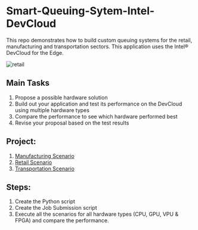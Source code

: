 # Smart-Queuing-Sytem-Intel-DevCloud
This repo demonstrates how to build custom queuing systems for the retail, manufacturing and transportation sectors. This application uses the Intel® DevCloud for the Edge.

![retail](https://github.com/tharedor/Smart-Queuing-Sytem-Intel-DevCloud/blob/master/images/retail.jpg)

## Main Tasks

1. Propose a possible hardware solution
2. Build out your application and test its performance on the DevCloud using multiple hardware types
3. Compare the performance to see which hardware performed best
4. Revise your proposal based on the test results

## Project:

1. [Manufacturing Scenario](./Manufacturing_Scenario.ipynb) 
2. [Retail Scenario](./Retail_Scenario.ipynb)
3. [Transportation Scenario](./Transportation_Scenario.ipynb)

## Steps:

1. Create the Python script
2. Create the Job Submission script
3. Execute all the scenarios for all hardware types (CPU, GPU, VPU & FPGA) and compare the performance.
